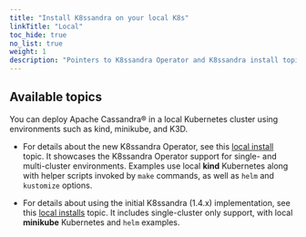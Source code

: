```yaml
---
title: "Install K8ssandra on your local K8s"
linkTitle: "Local"
toc_hide: true
no_list: true
weight: 1
description: "Pointers to K8ssandra Operator and K8ssandra install topics for local dev Kubernetes."
---
```


## Available topics

You can deploy Apache Cassandra&reg; in a local Kubernetes cluster using environments such as kind, minikube, and K3D. 

* For details about the new K8ssandra Operator, see this [local install](https://docs-v2.k8ssandra.io/install/local/) topic. It showcases the K8ssandra Operator support for single- and multi-cluster environments. Examples use local **kind** Kubernetes along with helper scripts invoked by `make` commands, as well as `helm` and `kustomize` options.  

* For details about using the initial K8ssandra (1.4.x) implementation, see this [local installs](https://docs-v1.k8ssandra.io/install/local) topic. It includes single-cluster only support, with local **minikube** Kubernetes and `helm` examples. 
